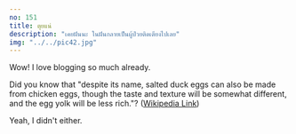 ```yaml
---
no: 151
title: ตุยแน่
description: "เคยฝันนะ ในฝันกลายเป็นผู้ป่วยติดเตียงไปเลย"
img: "../../pic42.jpg"
---
```


Wow! I love blogging so much already.

Did you know that "despite its name, salted duck eggs can also be made from
chicken eggs, though the taste and texture will be somewhat different, and the
egg yolk will be less rich."?
([Wikipedia Link](https://en.wikipedia.org/wiki/Salted_duck_egg))

Yeah, I didn't either.
